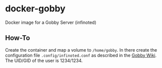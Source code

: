 # docker-gobby
Docker image for a Gobby Server (infinoted)

## How-To

Create the container and map a volume to `/home/gobby`. In there create the configuration file `.config/infinoted.conf` as described in the [Gobby Wiki](https://github.com/gobby/gobby/wiki/Dedicated-Server). The UID/GID of the user is 1234/1234.
